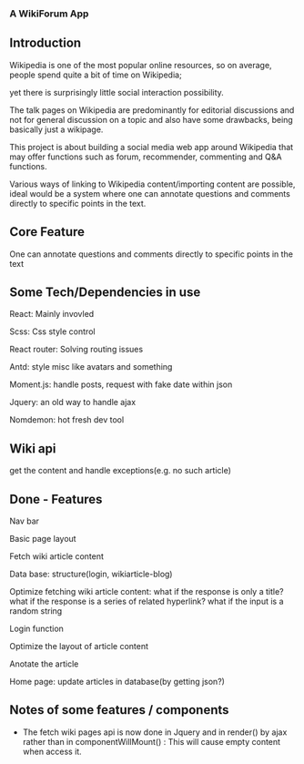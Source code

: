 ### A WikiForum App

## Introduction

Wikipedia is one of the most popular online resources, so on average, people spend quite a bit of time on Wikipedia;
 
yet there is surprisingly little social interaction possibility. 

The talk pages on Wikipedia are predominantly for editorial discussions and not for general discussion on a topic and also have some drawbacks, being basically just a wikipage. 

This project is about building a social media web app around Wikipedia that may offer functions such as forum, recommender, commenting and Q&A functions.

Various ways of linking to Wikipedia content/importing content are possible, ideal would be a system where one can annotate questions and comments directly to specific points in the text.

## Core Feature
One can annotate questions and comments directly to specific points in the text


## Some Tech/Dependencies in use
React: Mainly invovled

Scss: Css style control

React router: Solving routing issues

Antd: style misc like avatars and something

Moment.js: handle posts, request with fake date within json

Jquery: an old way to handle ajax

Nomdemon: hot fresh dev tool

 ## Wiki api
get the content and handle exceptions(e.g. no such article)

 ## Done - Features
Nav bar

Basic page layout

Fetch wiki article content

Data base: structure(login, wikiarticle-blog)

Optimize fetching wiki article content: 
    what if the response is only a title?
    what if the response is a series of related hyperlink?
    what if the input is a random string
 
Login function
 
Optimize the layout of article content

Anotate the article

Home page: update articles in database(by getting json?)

  ## Notes of some features / components

  * The fetch wiki pages api is now done in Jquery and in render() by ajax rather than in componentWillMount() : This will cause empty content when access it.
